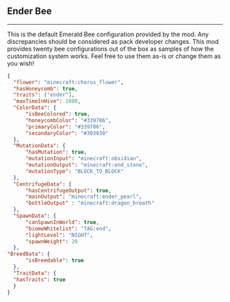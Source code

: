 ## **Ender Bee**
***
This is the default Emerald Bee configuration provided by the mod. Any discrepancies should be considered as pack developer changes. This mod provides twenty bee configurations out of the box as samples of how the customization system works. Feel free to use them as-is or change them as you wish!

```json
{  
  "flower": "minecraft:chorus_flower",  
  "hasHoneycomb": true,  
  "traits": ["ender"],  
  "maxTimeInHive": 1800,  
  "ColorData": {  
	  "isBeeColored": true,  
	  "honeycombColor": "#339786",  
	  "primaryColor": "#339786",  
	  "secondaryColor": "#303030"  
  },  
  "MutationData": {  
	  "hasMutation": true,  
	  "mutationInput": "minecraft:obsidian",  
	  "mutationOutput": "minecraft:end_stone",  
	  "mutationType": "BLOCK_TO_BLOCK"  
  },  
  "CentrifugeData": {  
	  "hasCentrifugeOutput": true,  
	  "mainOutput": "minecraft:ender_pearl",  
	  "bottleOutput" : "minecraft:dragon_breath"  
  },  
  "SpawnData": {  
	  "canSpawnInWorld": true,  
	  "biomeWhitelist": "TAG:end",  
	  "lightLevel": "NIGHT",  
	  "spawnWeight": 20  
  },  
"BreedData": {  
	  "isBreedable": true  
  },  
  "TraitData": {  
  "hasTraits": true  
  }  
}
```
<!--stackedit_data:
eyJoaXN0b3J5IjpbLTE1MzI5NTcxNTZdfQ==
-->